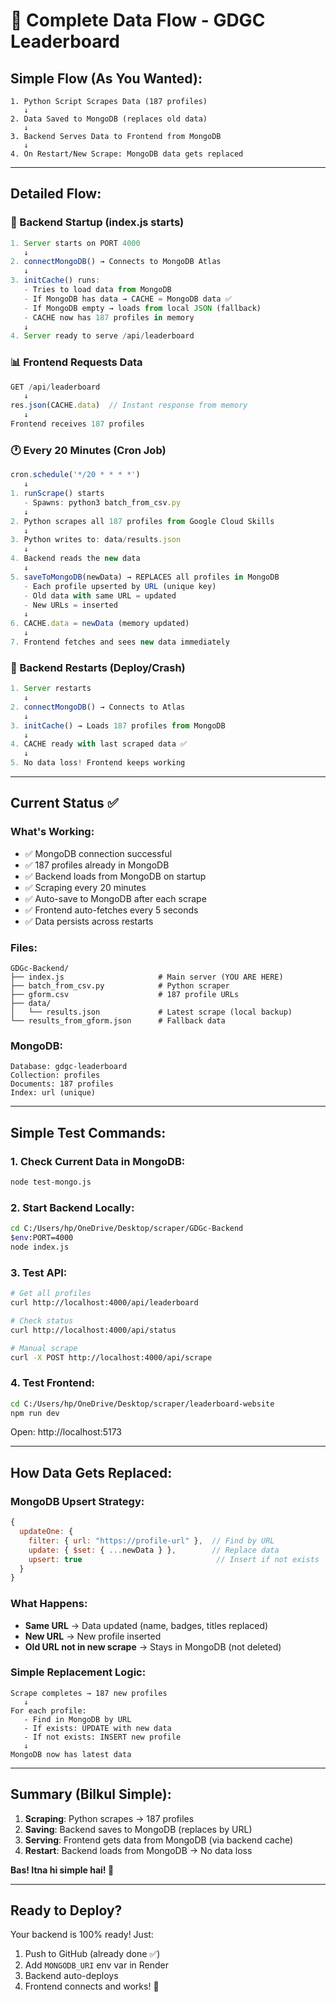 # 🔄 Complete Data Flow - GDGC Leaderboard

## Simple Flow (As You Wanted):

```
1. Python Script Scrapes Data (187 profiles)
   ↓
2. Data Saved to MongoDB (replaces old data)
   ↓
3. Backend Serves Data to Frontend from MongoDB
   ↓
4. On Restart/New Scrape: MongoDB data gets replaced
```

---

## Detailed Flow:

### 🚀 Backend Startup (index.js starts)
```javascript
1. Server starts on PORT 4000
   ↓
2. connectMongoDB() → Connects to MongoDB Atlas
   ↓
3. initCache() runs:
   - Tries to load data from MongoDB
   - If MongoDB has data → CACHE = MongoDB data ✅
   - If MongoDB empty → loads from local JSON (fallback)
   - CACHE now has 187 profiles in memory
   ↓
4. Server ready to serve /api/leaderboard
```

### 📊 Frontend Requests Data
```javascript
GET /api/leaderboard
   ↓
res.json(CACHE.data)  // Instant response from memory
   ↓
Frontend receives 187 profiles
```

### 🕐 Every 20 Minutes (Cron Job)
```javascript
cron.schedule('*/20 * * * *')
   ↓
1. runScrape() starts
   - Spawns: python3 batch_from_csv.py
   ↓
2. Python scrapes all 187 profiles from Google Cloud Skills
   ↓
3. Python writes to: data/results.json
   ↓
4. Backend reads the new data
   ↓
5. saveToMongoDB(newData) → REPLACES all profiles in MongoDB
   - Each profile upserted by URL (unique key)
   - Old data with same URL = updated
   - New URLs = inserted
   ↓
6. CACHE.data = newData (memory updated)
   ↓
7. Frontend fetches and sees new data immediately
```

### 🔄 Backend Restarts (Deploy/Crash)
```javascript
1. Server restarts
   ↓
2. connectMongoDB() → Connects to Atlas
   ↓
3. initCache() → Loads 187 profiles from MongoDB
   ↓
4. CACHE ready with last scraped data ✅
   ↓
5. No data loss! Frontend keeps working
```

---

## Current Status ✅

### What's Working:
- ✅ MongoDB connection successful
- ✅ 187 profiles already in MongoDB
- ✅ Backend loads from MongoDB on startup
- ✅ Scraping every 20 minutes
- ✅ Auto-save to MongoDB after each scrape
- ✅ Frontend auto-fetches every 5 seconds
- ✅ Data persists across restarts

### Files:
```
GDGc-Backend/
├── index.js                     # Main server (YOU ARE HERE)
├── batch_from_csv.py            # Python scraper
├── gform.csv                    # 187 profile URLs
├── data/
│   └── results.json             # Latest scrape (local backup)
└── results_from_gform.json      # Fallback data
```

### MongoDB:
```
Database: gdgc-leaderboard
Collection: profiles
Documents: 187 profiles
Index: url (unique)
```

---

## Simple Test Commands:

### 1. Check Current Data in MongoDB:
```bash
node test-mongo.js
```

### 2. Start Backend Locally:
```bash
cd C:/Users/hp/OneDrive/Desktop/scraper/GDGc-Backend
$env:PORT=4000
node index.js
```

### 3. Test API:
```bash
# Get all profiles
curl http://localhost:4000/api/leaderboard

# Check status
curl http://localhost:4000/api/status

# Manual scrape
curl -X POST http://localhost:4000/api/scrape
```

### 4. Test Frontend:
```bash
cd C:/Users/hp/OneDrive/Desktop/scraper/leaderboard-website
npm run dev
```
Open: http://localhost:5173

---

## How Data Gets Replaced:

### MongoDB Upsert Strategy:
```javascript
{
  updateOne: {
    filter: { url: "https://profile-url" },  // Find by URL
    update: { $set: { ...newData } },        // Replace data
    upsert: true                              // Insert if not exists
  }
}
```

### What Happens:
- **Same URL** → Data updated (name, badges, titles replaced)
- **New URL** → New profile inserted
- **Old URL not in new scrape** → Stays in MongoDB (not deleted)

### Simple Replacement Logic:
```
Scrape completes → 187 new profiles
   ↓
For each profile:
   - Find in MongoDB by URL
   - If exists: UPDATE with new data
   - If not exists: INSERT new profile
   ↓
MongoDB now has latest data
```

---

## Summary (Bilkul Simple):

1. **Scraping**: Python scrapes → 187 profiles
2. **Saving**: Backend saves to MongoDB (replaces by URL)
3. **Serving**: Frontend gets data from MongoDB (via backend cache)
4. **Restart**: Backend loads from MongoDB → No data loss

**Bas! Itna hi simple hai! 🎉**

---

## Ready to Deploy?

Your backend is 100% ready! Just:
1. Push to GitHub (already done ✅)
2. Add `MONGODB_URI` env var in Render
3. Backend auto-deploys
4. Frontend connects and works! 🚀
